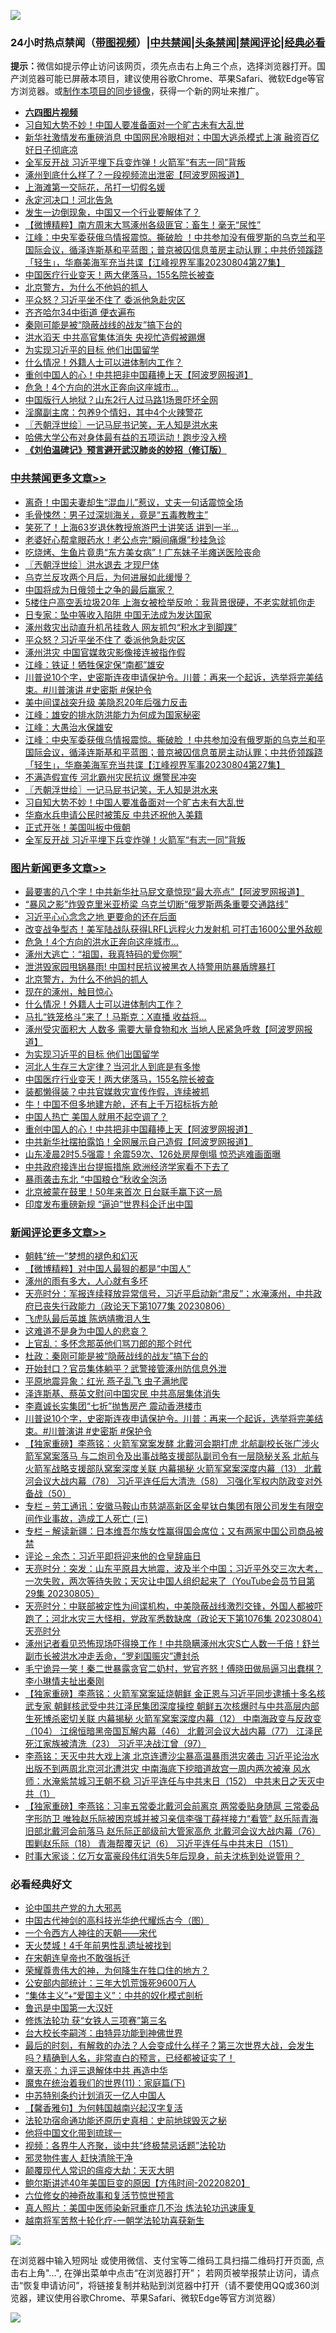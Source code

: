 ![](https://raw.githubusercontent.com/jsvpn/jsproxy/dev/64photo/fqnews-qr.jpg)

<div id="tt">
<h3>24小时热点禁闻（<a href="https://aaa.v2dns.tk/?QAjUl=BgRp5UNKRn&T5Vk=fPVH&Q59Ab=WxGE" target="_blank">带图视频</a>）|<a href="#%E4%B8%AD%E5%85%B1%E7%A6%81%E9%97%BB%E6%9B%B4%E5%A4%9A%E6%96%87%E7%AB%A0">中共禁闻</a>|<a href="#%E5%9B%BE%E7%89%87%E6%96%B0%E9%97%BB%E6%9B%B4%E5%A4%9A%E6%96%87%E7%AB%A0">头条禁闻</a>|<a href="#%E6%96%B0%E9%97%BB%E8%AF%84%E8%AE%BA%E6%9B%B4%E5%A4%9A%E6%96%87%E7%AB%A0">禁闻评论|<a href="#%E5%BF%85%E7%9C%8B%E7%BB%8F%E5%85%B8%E5%A5%BD%E6%96%87">经典必看</a></h3>
<div><b>提示：</b>微信如提示停止访问该网页，须先点击右上角三个点，选择浏览器打开。国产浏览器可能已屏蔽本项目，建议使用谷歌Chrome、苹果Safari、微软Edge等官方浏览器。或<a href="%E5%88%B6%E4%BD%9Cgit%E7%A6%81%E9%97%BB%E9%95%9C%E5%83%8F.md">制作本项目的同步镜像</a>，获得一个新的网址来推广。</div>
<ul>
<li><b><a href="http://d2.v2rss.gq/64.mp4" target="_blank">六四图片视频</a></b></li>
<li><a href="/cbnews/20230806/1916398.md">习自知大势不妙！中国人要准备面对一个旷古未有大乱世</a></li>
<li><a href="/finance/20230806/1916412.md">新华社激情发布重磅消息 中国网民冷眼相对；中国大逃杀模式上演 融资百亿好日子彻底凉</a></li>
<li><a href="/cbnews/20230806/1916395.md">全军反开战 习近平埋下兵变炸弹！火箭军“有志一同”背叛</a></li>
<li><a href="/cbnews/20230806/1916382.md">涿州到底什么样了？一段视频流出泄密【阿波罗网报道】</a></li>
<li><a href="/cnnews/20230806/1916534.md">上海滩第一交际花，吊打一切假名媛</a></li>
<li><a href="/cbnews/20230806/1916387.md">永定河决口！河北告急</a></li>
<li><a href="/finance/20230806/1916413.md">发生一边倒现象，中国又一个行业要解体了？</a></li>
<li><a href="/cbnews/20230806/1916390.md">【微博精粹】南方周末大骂涿州各级匪官：畜生！毫无“尿性”</a></li>
<li><a href="/cbnews/20230806/1916794.md">江峰：中央军委获俄乌情报震惊。撕破脸 ！中共参加没有俄罗斯的乌克兰和平国际会议，循泽连斯基和平蓝图；普京被囚信息茧房主动认罪；中共侨领蹊跷「轻生」，华裔美海军充当共谍【江峰视界军事20230804第27集】</a></li>
<li><a href="/topimagenews/20230807/1916956.md">中国医疗行业变天！两大佬落马，155名院长被查</a></li>
<li><a href="/topimagenews/20230807/1916987.md">北京警方，为什么不他妈的抓人</a></li>
<li><a href="/cbnews/20230807/1917029.md">平众怒？习近平坐不住了 委派他急赴灾区</a></li>
<li><a href="/sohnews/20230806/1916326.md">齐齐哈尔34中街道 便衣遍布</a></li>
<li><a href="/ssgc/20230806/1916688.md">秦刚可能是被“隐蔽战线的战友”搞下台的</a></li>
<li><a href="/cbnews/20230806/1916388.md">洪水滔天 中共高官集体消失 央视忙造假被踢爆</a></li>
<li><a href="/topimagenews/20230807/1916958.md">为实现习近平的目标 他们出国留学</a></li>
<li><a href="/topimagenews/20230807/1916975.md">什么情况！外籍人士可以进体制内工作？</a></li>
<li><a href="/topimagenews/20230806/1916372.md">重创中国人的心！中共把非中国藉捧上天【阿波罗网报道】</a></li>
<li><a href="/topimagenews/20230807/1917027.md">危急！4个方向的洪水正奔向这座城市…</a></li>
<li><a href="/cbnews/20230806/1916385.md">中国版行人地狱？山东2行人过马路1场景吓坏全网</a></li>
<li><a href="/cnnews/20230806/1916527.md">淫魔副主席：包养9个情妇，其中4个火辣警花</a></li>
<li><a href="/cbnews/20230806/1916671.md">〖兲朝浮世绘〗一记马屁书记笑，无人知是洪水来</a></li>
<li><a href="/health/20230806/1916464.md">哈佛大学公布对身体最有益的五项运动！跑步没入榜</a></li>
<li><b><a href="/comments/20200207/1272816.md" target="_blank">《刘伯温碑记》预言避开武汉肺炎的妙招（修订版）</a></b></li>
</ul>
</div>

<div class="catlist">
<h3><a href="/cbnews/" target="_blank">中共禁闻</a><span><a href="/cbnews/" target="_blank" rel="nofollow">更多文章>></a></span></h3>
<ul>
<li><a href="/cbnews/20230807/1917117.md" target="_blank">离奇！中国夫妻却生“混血儿”惹议，丈夫一句话震惊全场</a></li>
<li><a href="/cbnews/20230807/1917116.md" target="_blank">毛骨悚然：男子过深圳海关，竟是“五毒教教主”</a></li>
<li><a href="/cbnews/20230807/1917112.md" target="_blank">笑死了！上海63岁退休教授旅游巴士讲笑话 讲到一半&#8230;</a></li>
<li><a href="/cbnews/20230807/1917111.md" target="_blank">老婆好心帮拿眼药水！老公点完“瞬间痛爆”秒挂急诊</a></li>
<li><a href="/cbnews/20230807/1917110.md" target="_blank">吃烧烤、生鱼片竟患“东方美女病”！广东妹子半瘫送医险丧命</a></li>
<li><a href="/cbnews/20230807/1917106.md" target="_blank">〖兲朝浮世绘〗洪水退去 才现尸体</a></li>
<li><a href="/cbnews/20230807/1917087.md" target="_blank">乌克兰反攻两个月后，为何进展如此缓慢？</a></li>
<li><a href="/cbnews/20230807/1917086.md" target="_blank">中国将成为日俄领土之争的最后赢家？</a></li>
<li><a href="/cbnews/20230807/1917063.md" target="_blank">5楼住户高空丢垃圾20年 上海女被检举反呛：我背景很硬，不老实就抓你走</a></li>
<li><a href="/cbnews/20230807/1917051.md" target="_blank">日专家：坠中等收入陷阱 中国无法成为发达国家</a></li>
<li><a href="/cbnews/20230807/1917039.md" target="_blank">涿州救灾出动直升机吊挂救人 网友抓包“积水才到脚踝”</a></li>
<li><a href="/cbnews/20230807/1917029.md" target="_blank">平众怒？习近平坐不住了 委派他急赴灾区</a></li>
<li><a href="/cbnews/20230807/1917028.md" target="_blank">涿州洪灾 中国官媒救灾影像接连被指作假</a></li>
<li><a href="/cbnews/20230807/1917024.md" target="_blank">江峰：铁证！牺牲保定保“南都”雄安</a></li>
<li><a href="/comments/20230807/1916977.md" target="_blank">川普说10个字，史密斯连夜申请保护令。川普：再来一个起诉，选举将完美结束。#川普演讲 #史密斯 #保护令</a></li>
<li><a href="/cbnews/20230807/1916915.md" target="_blank">美中间谍战突升级 美隐忍20年后强力反击</a></li>
<li><a href="/cbnews/20230806/1916796.md" target="_blank">江峰：雄安的排水防洪能力为何成为国家秘密</a></li>
<li><a href="/cbnews/20230806/1916795.md" target="_blank">江峰：大愚治水保雄安</a></li>
<li><a href="/cbnews/20230806/1916794.md" target="_blank">江峰：中央军委获俄乌情报震惊。撕破脸 ！中共参加没有俄罗斯的乌克兰和平国际会议，循泽连斯基和平蓝图；普京被囚信息茧房主动认罪；中共侨领蹊跷「轻生」，华裔美海军充当共谍【江峰视界军事20230804第27集】</a></li>
<li><a href="/cbnews/20230806/1916672.md" target="_blank">不满造假宣传 河北霸州灾民抗议 爆警民冲突</a></li>
<li><a href="/cbnews/20230806/1916671.md" target="_blank">〖兲朝浮世绘〗一记马屁书记笑，无人知是洪水来</a></li>
<li><a href="/cbnews/20230806/1916398.md" target="_blank">习自知大势不妙！中国人要准备面对一个旷古未有大乱世</a></li>
<li><a href="/cbnews/20230806/1916397.md" target="_blank">华裔水兵申请公民时被策反 中共还祝他入美籍</a></li>
<li><a href="/cbnews/20230806/1916396.md" target="_blank">正式开张！美国叫板中俄朝</a></li>
<li><a href="/cbnews/20230806/1916395.md" target="_blank">全军反开战 习近平埋下兵变炸弹！火箭军“有志一同”背叛</a></li>

</ul>
</div>
<div class="catlist">
<h3><a href="/topimagenews/" target="_blank">图片新闻</a><span><a href="/topimagenews/" target="_blank" rel="nofollow">更多文章>></a></span></h3>
<ul>
<li><a href="/topimagenews/20230807/1917127.md" target="_blank">最要害的八个字！中共新华社马屁文章惊现“最大亮点”【阿波罗网报道】</a></li>
<li><a href="/topimagenews/20230807/1917062.md" target="_blank">“暴风之影”炸毁克里米亚桥梁 乌克兰切断“俄罗斯两条重要交通路线”</a></li>
<li><a href="/topimagenews/20230807/1917053.md" target="_blank">习近平心心念念之地 更要命的还在后面</a></li>
<li><a href="/topimagenews/20230807/1917052.md" target="_blank">改变战争型态！美军陆战队获得LRFL远程火力发射机 可打击1600公里外敌舰</a></li>
<li><a href="/topimagenews/20230807/1917027.md" target="_blank">危急！4个方向的洪水正奔向这座城市…</a></li>
<li><a href="/topimagenews/20230807/1917026.md" target="_blank">涿州大逃亡：“祖国，我真特码的爱你啊”</a></li>
<li><a href="/topimagenews/20230807/1917025.md" target="_blank">泄洪毁家园甩锅暴雨! 中国村民抗议被黑衣人持警用防暴盾牌暴打</a></li>
<li><a href="/topimagenews/20230807/1916987.md" target="_blank">北京警方，为什么不他妈的抓人</a></li>
<li><a href="/topimagenews/20230807/1916985.md" target="_blank">现在的涿州，触目惊心</a></li>
<li><a href="/topimagenews/20230807/1916975.md" target="_blank">什么情况！外籍人士可以进体制内工作？</a></li>
<li><a href="/topimagenews/20230807/1916972.md" target="_blank">马扎“铁笼格斗”来了！马斯克：X直播 收益将…</a></li>
<li><a href="/topimagenews/20230807/1916959.md" target="_blank">涿州受灾面积大 人数多 需要大量食物和水 当地人民紧急呼救【阿波罗网报道】</a></li>
<li><a href="/topimagenews/20230807/1916958.md" target="_blank">为实现习近平的目标 他们出国留学</a></li>
<li><a href="/topimagenews/20230807/1916957.md" target="_blank">河北人生存三大定律？当河北人到底是有多惨</a></li>
<li><a href="/topimagenews/20230807/1916956.md" target="_blank">中国医疗行业变天！两大佬落马，155名院长被查</a></li>
<li><a href="/topimagenews/20230807/1916955.md" target="_blank">装都懒得装？中共官媒救灾宣传作假，连续被抓</a></li>
<li><a href="/topimagenews/20230807/1916954.md" target="_blank">牛！中国不但多地建方舱，还有上千万招标拆方舱</a></li>
<li><a href="/topimagenews/20230807/1916948.md" target="_blank">中国人热亡 美国人就用不起空调了？</a></li>
<li><a href="/topimagenews/20230806/1916372.md" target="_blank">重创中国人的心！中共把非中国藉捧上天【阿波罗网报道】</a></li>
<li><a href="/topimagenews/20230806/1916371.md" target="_blank">中共新华社摆拍露馅！全网展示自己造假【阿波罗网报道】</a></li>
<li><a href="/topimagenews/20230806/1916370.md" target="_blank">山东凌晨2时5.5强震！余震59次、126处房屋倒塌 惊恐逃难画面曝</a></li>
<li><a href="/topimagenews/20230805/1916173.md" target="_blank">中共政府接连出台提振措施 欧洲经济学家看不下去了</a></li>
<li><a href="/topimagenews/20230805/1916172.md" target="_blank">暴雨袭击东北 “中国粮仓”秋收全泡汤</a></li>
<li><a href="/topimagenews/20230805/1916165.md" target="_blank">北京被蒙在鼓里！50年来首次 日台联手赢下这一局</a></li>
<li><a href="/topimagenews/20230805/1916139.md" target="_blank">印度发布重磅新规 “逼迫”世界科企迁出中国</a></li>

</ul>
</div>
<div class="catlist">
<h3><a href="/comments/" target="_blank">新闻评论</a><span><a href="/comments/" target="_blank" rel="nofollow">更多文章>></a></span></h3>
<ul>
<li><a href="/comments/20230807/1917088.md" target="_blank">朝韩“统一”梦想的褪色和幻灭</a></li>
<li><a href="/comments/20230807/1917047.md" target="_blank">【微博精粹】对中国人最狠的都是“中国人”</a></li>
<li><a href="/comments/20230807/1917046.md" target="_blank">涿州的雨有多大，人心就有多坏</a></li>
<li><a href="/comments/20230807/1917045.md" target="_blank">天亮时分：军报连续释放异常信号，习近平启动新“肃反”；水淹涿州，中共政府已丧失行政能力（政论天下第1077集 20230806）</a></li>
<li><a href="/comments/20230807/1917042.md" target="_blank">飞虎队最后英雄 陈炳靖撒泪人生</a></li>
<li><a href="/comments/20230807/1917041.md" target="_blank">这难道不是身为中国人的悲哀？</a></li>
<li><a href="/comments/20230807/1917034.md" target="_blank">上官乱：多怀念那英他们骂刀郎的那个时代</a></li>
<li><a href="/comments/20230807/1917033.md" target="_blank">杜政：秦刚可能是被“隐蔽战线的战友”搞下台的</a></li>
<li><a href="/comments/20230807/1916982.md" target="_blank">开始封口？官员集体躺平？武警接管涿州防信息外泄</a></li>
<li><a href="/comments/20230807/1916981.md" target="_blank">平原地震异象：红光 燕子乱飞 虫子满地爬</a></li>
<li><a href="/comments/20230807/1916980.md" target="_blank">泽连斯基、蔡英文慰问中国灾民 中共高层集体消失</a></li>
<li><a href="/comments/20230807/1916979.md" target="_blank">李嘉诚长实集团“七折”抛售房产 震动香港楼市</a></li>
<li><a href="/comments/20230807/1916977.md" target="_blank">川普说10个字，史密斯连夜申请保护令。川普：再来一个起诉，选举将完美结束。#川普演讲 #史密斯 #保护令</a></li>
<li><a href="/comments/20230807/1916938.md" target="_blank">【独家重磅】李燕铭：火箭军窝案发酵 北戴河会期打虎 北航副校长张广涉火箭军窝案落马 与二炮司令及出事战略支援部队副司令有一层隐秘关系 北航与火箭军战略支援部队窝案深度关联 内幕揭秘 火箭军窝案深度内幕（13） 北戴河会议大战内幕（78） 习近平连任后大清洗（58） 习强化军权内防政变对外备战（50）</a></li>
<li><a href="/comments/20230807/1916818.md" target="_blank">专栏 &#8211; 劳工通讯：安徽马鞍山市慈湖高新区金星钛白集团有限公司发生有限空间作业事故，造成工人死亡 (三)</a></li>
<li><a href="/comments/20230807/1916817.md" target="_blank">专栏 &#8211; 解读新疆：日本维吾尔族女性赢得国会席位；又有两家中国公司商品被禁</a></li>
<li><a href="/comments/20230806/1916811.md" target="_blank">评论 &#8211; 余杰：习近平即将迎来他的仓皇辞庙日</a></li>
<li><a href="/comments/20230806/1916800.md" target="_blank">天亮时分：突发：山东平原县大地震，波及半个中国；习近平外交三次大考，一次失败，两次等待失败；天灾让中国人组织起来了（YouTube会员节目第29集 20230805）</a></li>
<li><a href="/comments/20230806/1916799.md" target="_blank">天亮时分：中联部被定性为间谍机构，中美隐蔽战线激烈交锋，外国人都被吓跑了；河北水灾三大怪相，党政军悉数缺席（政论天下第1076集 20230804）天亮时分</a></li>
<li><a href="/comments/20230806/1916798.md" target="_blank">涿州记者看见恐怖现场吓得换工作！中共隐瞒涿州水灾S亡人数一千倍！舒兰副市长被洪水冲走丢命，“罗刹国赈灾”遭封杀</a></li>
<li><a href="/comments/20230806/1916797.md" target="_blank">毛宁诡异一笑！秦二世暴露贪官二奶村，党官齐怒！傅晓田做局逼习出蠢棋？李小琳情夫扯出秦刚</a></li>
<li><a href="/comments/20230806/1916737.md" target="_blank">【独家重磅】李燕铭：火箭军窝案延烧朝鲜 金正恩与习近平同步逮捕十多名核武专家 朝鲜核武受中共江泽民集团深度操控 朝鲜五次核爆时与中共高层内部生死博杀密切关联 内幕揭秘 火箭军窝案深度内幕（12） 中南海政变与反政变（104） 江绵恒暗黑帝国瓦解内幕（46） 北戴河会议大战内幕（77） 江泽民死江家族被清洗（23） 习近平决战江曾（97）</a></li>
<li><a href="/comments/20230806/1916736.md" target="_blank">李燕铭：天灭中共大戏上演 北京连遭沙尘暴高温暴雨洪灾袭击 习近平论治水出版不到两周北京河北遭洪灾 中南海底下挖暗道故宫一周内两次被淹 风水师：水淹紫禁城习王朝不稳 习近平连任与中共末日（152） 中共末日之天灭中共（1）</a></li>
<li><a href="/comments/20230806/1916735.md" target="_blank">【独家重磅】李燕铭：习率五常委北戴河会前离京 两常委贴身随扈 三常委品字形防卫 唯独赵乐际被困京城并被习亲信李强丁薛祥接力“看管” 赵乐际青海旧部北戴河会前落马 赵乐际正部级前大管家高危 北戴河会议大战内幕（76） 围剿赵乐际（18） 青海帮覆灭记（6） 习近平连任与中共末日（151）</a></li>
<li><a href="/comments/20230806/1916598.md" target="_blank">时事大家谈：亿万女富豪段伟红消失5年后现身，前夫沈栋到处说管用？&#160;</a></li>

</ul>
</div>

<div class="catlist">
<h3>必看经典好文</h3>
<ul>
<li><a href="/comments/20200717/1361899.md" target="_blank">论中国共产党的九大邪恶</a></li>
<li><a href="/comments/20220403/1714124.md" target="_blank">中国古代神剑的高科技光华绝代耀烁古今（图）</a></li>
<li><a href="/lifebaike/20211124/1656686.md" target="_blank">一个令西方人神往的天朝——宋代</a></li>
<li><a href="/ccpdope/20181219/1049286.md" target="_blank">天火焚城！4千年前男性乱遗址被找到</a></li>
<li><a href="/lifebaike/20200315/1294178.md" target="_blank">在宋朝连皇帝也不敢强拆迁</a></li>
<li><a href="/comments/20200618/1346830.md" target="_blank">荣耀尊贵伟大的神，为何降生在牲口住的地方？</a></li>
<li><a href="/comments/20200515/220430.md" target="_blank">公安部内部统计：三年大饥荒饿死9600万人</a></li>
<li><a href="/comments/20201007/1409565.md" target="_blank">“集体主义”+“爱国主义”：中共的奴化模式剖析</a></li>
<li><a href="/cnnews/20210213/1486568.md" target="_blank">鲁迅是中国第一大汉奸</a></li>
<li><a href="/comments/20210720/1514058.md" target="_blank">修炼法轮功 获“女铁人三项赛”第三名</a></li>
<li><a href="/aomi/life/20141109/310549.md" target="_blank">台大校长李嗣涔：由特异功能到神佛世界</a></li>
<li><a href="/comments/20221021/1800167.md" target="_blank">最后的时刻，有解救的办法？人会变成什么样子？第三次世界大战，会发生吗？精确到人名，非常直白的预言，已经都被证实了！</a></li>
<li><a href="/comments/20131119/1029445.md" target="_blank">章天亮：九评三退解体中共 再造中华</a></li>
<li><a href="/topimagenews/20180530/950691.md" target="_blank">魔鬼在统治着我们的世界(11)：家庭篇(下)</a></li>
<li><a href="/comments/20220920/1786910.md" target="_blank">中苏特别条约计划消灭一亿人中国人</a></li>
<li><a href="/bannedvideo/20210301/1495767.md" target="_blank">【馨香雅句】为何韩国越南兴起汉字复活</a></li>
<li><a href="/tculture/20121025/73069.md" target="_blank">法轮功宿命通功能还原历史真相：史前地球毁灭之秘</a></li>
<li><a href="/bannedvideo/20220425/1724098.md" target="_blank">他将中国文化带到琉球一</a></li>
<li><a href="/comments/20220514/1732752.md" target="_blank">视频：各界牛人齐聚，谈中共“终极禁忌话题”法轮功</a></li>
<li><a href="/cbnews/20220508/1730049.md" target="_blank">邪灵物件害人 赶快清除干净</a></li>
<li><a href="/comments/20200619/783185.md" target="_blank">颠覆现代人常识的瘟疫大劫：天灭大明</a></li>
<li><a href="/bannedvideo/20220821/1774387.md" target="_blank">鲍尔斯讲述40年美国巨变的原因【方伟时间-20220820】</a></li>
<li><a href="/tculture/20130420/118886.md" target="_blank">六位修女的神奇故事和复活节惊世预言</a></li>
<li><a href="/comments/20210215/1487728.md" target="_blank">真人照片：美国中医师染新冠重症几不治 炼法轮功迅速康复</a></li>
<li><a href="/comments/20200123/1263458.md" target="_blank">越南将军苦熬十轮化疗-一朝学法轮功喜获新生</a></li>

</ul>
</div>

![](https://raw.githubusercontent.com/jsvpn/jsproxy/dev/64photo/fqnews-qr.jpg)

在浏览器中输入短网址 或使用微信、支付宝等二维码工具扫描二维码打开页面, 点击右上角"...", 在弹出菜单中点击“在浏览器打开”； 若网页被举报禁止访问，请点击“恢复申请访问”，将链接复制并粘贴到浏览器中打开（请不要使用QQ或360浏览器，建议使用谷歌Chrome、苹果Safari、微软Edge等官方浏览器）

![](https://raw.githubusercontent.com/jsvpn/jsproxy/dev/64photo/wx.jpg)